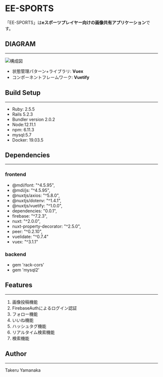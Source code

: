 # EE-SPORTS

「EE-SPORTS」は**eスポーツプレイヤー向けの画像共有アプリケーション**です。

## DIAGRAM
---

![構成図](https://user-images.githubusercontent.com/54741027/69805397-e1393700-1223-11ea-93ae-4cf729d4d2ac.jpg)

- 状態管理パターン+ライブラリ: __Vuex__
- コンポーネントフレームワーク: __Vuetify__

## Build Setup
----

- Ruby: 2.5.5
- Rails 5.2.3
- Bundler version 2.0.2
- Node:12.11.1
- npm: 6.11.3
- mysql:5.7
- Docker: 19.03.5

## Dependencies
---

### **frontend**
- @mdi/font: "^4.5.95",
- @mdi/js: "^4.5.95",
- @nuxtjs/axios: "^5.8.0",
- @nuxtjs/dotenv: "^1.4.1",
- @nuxtjs/vuetify: "^1.0.0",
- dependencies: "0.0.1",
- firebase: "^7.2.3",
- nuxt: "^2.0.0",
- nuxt-property-decorator: "^2.5.0",
- peer: "^0.2.10",
- vuelidate: "^0.7.4"
- vuex: "^3.1.1"


### **backend**
- gem 'rack-cors'
- gem 'mysql2'


## Features
---

1. 画像投稿機能
2. FirebaseAuthによるログイン認証
3. フォロー機能
4. いいね機能
5. ハッシュタグ機能
6. リアルタイム検索機能
7. 検索機能

## Author
---

Takeru Yamanaka